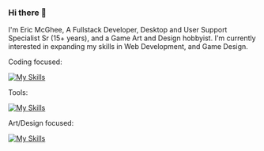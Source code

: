 ### Hi there 👋

<!--
**senseier2/senseier2** is a ✨ _special_ ✨ repository because its `README.md` (this file) appears on your GitHub profile.

Here are some ideas to get you started:

- 🔭 I’m currently working on ...
- 🌱 I’m currently learning ...
- 👯 I’m looking to collaborate on ...
- 🤔 I’m looking for help with ...
- 💬 Ask me about ...
- 📫 How to reach me: ...
- 😄 Pronouns: ...
- ⚡ Fun fact: ...
-->

I'm Eric McGhee, A Fullstack Developer, Desktop and User Support Specialist Sr (15+ years), and a Game Art and Design hobbyist. I'm currently interested in expanding my skills in Web Development, and Game Design.

Coding focused:

[![My Skills](https://skillicons.dev/icons?i=js,html,css,regex,mysql,jquery,mongodb,nodejs,sequelize,wordpress,express,bootstrap&perline=10)](https://skillicons.dev)

Tools:

[![My Skills](https://skillicons.dev/icons?i=jest,heroku,graphql,github,git,postman,vscode,apollo&perline=10)](https://skillicons.dev)


Art/Design focused:

[![My Skills](https://skillicons.dev/icons?i=blender,autocad,materialui&perline=10)](https://skillicons.dev)
